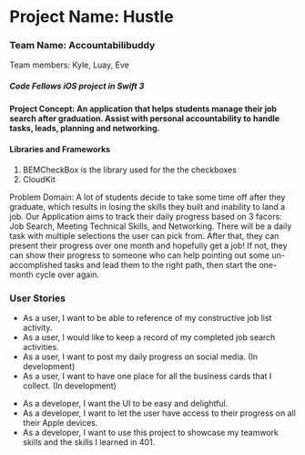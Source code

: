 # Project Name: Hustle
### Team Name: Accountabilibuddy
Team members: Kyle, Luay, Eve

##### Code Fellows iOS project in Swift 3

#### Project Concept: An application that helps students manage their job search after graduation. Assist with personal accountability to handle tasks, leads, planning and networking.

#### Libraries and Frameworks
1) BEMCheckBox is the library used for the the checkboxes
2) CloudKit

Problem Domain: A lot of students decide to take some time off after they graduate, which results in losing the skills they built and inability to land a job. Our Application aims to track their daily progress based on 3 facors: Job Search, Meeting Technical Skills, and Networking. There will be a daily task with multiple selections the user can pick from. After that, they can present their progress over one month and hopefully get a job! If not, they can show their progress to someone who can help pointing out some un-accomplished tasks and lead them to the right path, then start the one-month cycle over again.


### User Stories

- As a user, I want to be able to reference of my constructive job list activity.
- As a user, I would like to keep a record of my completed job search activities.
- As a user, I want to post my daily progress on social media. (In development)
- As a user, I want to have one place for all the business cards that I collect. (In development)

* As a developer, I want the UI to be easy and delightful.
* As a developer, I want to let the user have access to their progress on all their Apple devices.
* As a developer, I want to use this project to showcase my teamwork skills and the skills I learned in 401.
